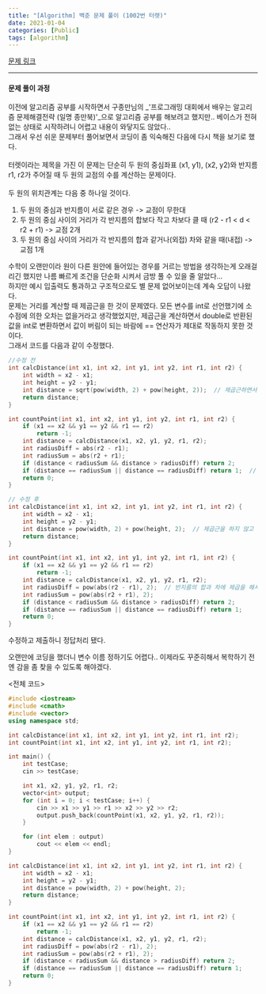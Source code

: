 ```yaml
---
title: "[Algorithm] 백준 문제 풀이 (1002번 터렛)"
date: 2021-01-04
categories: [Public]
tags: [algorithm]
---
```


[문제 링크](https://www.acmicpc.net/problem/1002 "터렛")

---

#### 문제 풀이 과정

이전에 알고리즘 공부를 시작하면서 구종만님의 _'프로그래밍 대회에서 배우는 알고리즘 문제해결전략 (일명 종만북)'_으로 알고리즘 공부를 해보려고 했지만.. 베이스가 전혀 없는 상태로 시작하려니 어렵고 내용이 와닿지도 않았다..<br>
그래서 우선 쉬운 문제부터 풀어보면서 코딩이 좀 익숙해진 다음에 다시 책을 보기로 했다.<br>
<br>
터렛이라는 제목을 가진 이 문제는 단순히 두 원의 중심좌표 (x1, y1), (x2, y2)와 반지름 r1, r2가 주어질 때 두 원의 교점의 수를 계산하는 문제이다.<br>
<br>두 원의 위치관계는 다음 중 하나일 것이다.<br>
1. 두 원의 중심과 반지름이 서로 같은 경우 -> 교점이 무한대
2. 두 원의 중심 사이의 거리가 각 반지름의 합보다 작고 차보다 클 때 (r2 - r1 < d < r2 + r1) -> 교점 2개
3. 두 원의 중심 사이의 거리가 각 반지름의 합과 같거나(외접) 차와 같을 때(내접) -> 교점 1개

수학이 오랜만이라 원이 다른 원안에 들어있는 경우를 거르는 방법을 생각하는게 오래걸리긴 했지만 나름 빠르게 조건을 단순화 시켜서 금방 풀 수 있을 줄 알았다...<br>
하지만 예시 입출력도 통과하고 구조적으로도 별 문제 없어보이는데 계속 오답이 나왔다. <br>
문제는 거리를 계산할 때 제곱근을 한 것이 문제였다. 모든 변수를 int로 선언했기에 소수점에 의한 오차는 없을거라고 생각했었지만, 제곱근을 계산하면서 double로 반환된 값을 int로 변환하면서 값이 버림이 되는 바람에 == 연산자가 제대로 작동하지 못한 것이다.<br>
그래서 코드를 다음과 같이 수정했다.<br>
~~~cpp
//수정 전
int calcDistance(int x1, int x2, int y1, int y2, int r1, int r2) {
	int width = x2 - x1;
	int height = y2 - y1;
	int distance = sqrt(pow(width, 2) + pow(height, 2));  // 제곱근하면서 double형이 int형으로 강제 변환
	return distance;
}

int countPoint(int x1, int x2, int y1, int y2, int r1, int r2) {
	if (x1 == x2 && y1 == y2 && r1 == r2)
		return -1;
	int distance = calcDistance(x1, x2, y1, y2, r1, r2);
	int radiusDiff = abs(r2 - r1);
	int radiusSum = abs(r2 + r1);
	if (distance < radiusSum && distance > radiusDiff) return 2;
	if (distance == radiusSum || distance == radiusDiff) return 1;  // distance는 값이 버림됐었기에 값이 정확하지 않을 수 있음
	return 0;
}

// 수정 후
int calcDistance(int x1, int x2, int y1, int y2, int r1, int r2) {
	int width = x2 - x1;
	int height = y2 - y1;
	int distance = pow(width, 2) + pow(height, 2);  // 제곱근을 하지 않고
	return distance;
}

int countPoint(int x1, int x2, int y1, int y2, int r1, int r2) {
	if (x1 == x2 && y1 == y2 && r1 == r2)
		return -1;
	int distance = calcDistance(x1, x2, y1, y2, r1, r2);
	int radiusDiff = pow(abs(r2 - r1), 2);  // 반지름의 합과 차에 제곱을 해서 비교함
	int radiusSum = pow(abs(r2 + r1), 2);
	if (distance < radiusSum && distance > radiusDiff) return 2;
	if (distance == radiusSum || distance == radiusDiff) return 1;
	return 0;
}
~~~
수정하고 제출하니 정답처리 됐다.<br>

오랜만에 코딩을 했더니 변수 이름 정하기도 어렵다.. 이제라도 꾸준히해서 복학하기 전엔 감을 좀 찾을 수 있도록 해야겠다.<br>

<전체 코드>
~~~cpp
#include <iostream>
#include <cmath>
#include <vector>
using namespace std;

int calcDistance(int x1, int x2, int y1, int y2, int r1, int r2);
int countPoint(int x1, int x2, int y1, int y2, int r1, int r2);

int main() {
	int testCase;
	cin >> testCase;

	int x1, x2, y1, y2, r1, r2;
	vector<int> output;
	for (int i = 0; i < testCase; i++) {
		cin >> x1 >> y1 >> r1 >> x2 >> y2 >> r2;
		output.push_back(countPoint(x1, x2, y1, y2, r1, r2));
	}

	for (int elem : output)
		cout << elem << endl;
}

int calcDistance(int x1, int x2, int y1, int y2, int r1, int r2) {
	int width = x2 - x1;
	int height = y2 - y1;
	int distance = pow(width, 2) + pow(height, 2);
	return distance;
}

int countPoint(int x1, int x2, int y1, int y2, int r1, int r2) {
	if (x1 == x2 && y1 == y2 && r1 == r2)
		return -1;
	int distance = calcDistance(x1, x2, y1, y2, r1, r2);
	int radiusDiff = pow(abs(r2 - r1), 2);
	int radiusSum = pow(abs(r2 + r1), 2);
	if (distance < radiusSum && distance > radiusDiff) return 2;
	if (distance == radiusSum || distance == radiusDiff) return 1;
	return 0;
}
~~~